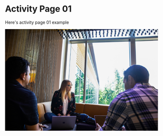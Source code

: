 # Activity Page 01

Here's activity page 01 example

![ActivityImage01](../LabImages/ActivityImage01.png)
